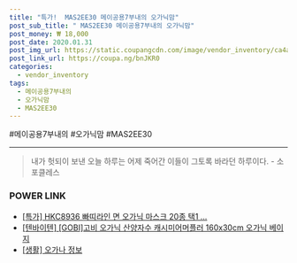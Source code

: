 ```yaml
--- 
title: "특가!  MAS2EE30 메이공용7부내의 오가닉맘" 
post_sub_title: " MAS2EE30 메이공용7부내의 오가닉맘" 
post_money: ₩ 18,000 
post_date: 2020.01.31 
post_img_url: https://static.coupangcdn.com/image/vendor_inventory/ca4a/49e1361e7761e8a3277bc1d3507f0cb47b562f0a2360a92187abe67da527.jpg 
post_link_url: https://coupa.ng/bnJKR0 
categories: 
  - vendor_inventory 
tags: 
  - 메이공용7부내의 
  - 오가닉맘 
  - MAS2EE30 
--- 
```

  #메이공용7부내의 #오가닉맘 #MAS2EE30 
<hr> 

> 내가 헛되이 보낸 오늘 하루는 어제 죽어간 이들이 그토록 바라던 하루이다. - 소포클레스 


### POWER LINK

* <a href="https://blog.naver.com/sakai111/221791020730" target="_blank">[특가] HKC8936 빠띠라인 면 오가닉 마스크 20종 택1 ...</a>
* <a href="https://blog.naver.com/fasyy4321/221785253199" target="_blank">[텐바이텐] [GOBI]고비 오가닉 산양자수 캐시미어머플러 160x30cm 오가닉 베이지</a>
* <a href="https://blog.naver.com/fasyy4321/221764612506" target="_blank"> [생활] 오가나 정보 </a>
